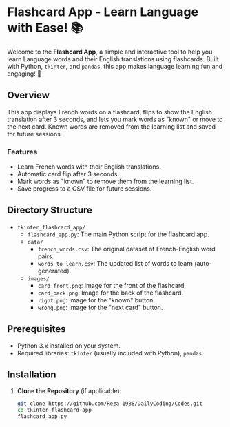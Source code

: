 # Flashcard App - Learn Language with Ease! 📚

Welcome to the **Flashcard App**, a simple and interactive tool to help you learn Language words and their English 
translations using flashcards. Built with Python, `tkinter`, and `pandas`, this app makes language learning fun and engaging! 🌟

## Overview

This app displays French words on a flashcard, flips to show the English translation after 3 seconds, and lets you mark
words as "known" or move to the next card. Known words are removed from the learning list and saved for future sessions.

### Features
- Learn French words with their English translations.
- Automatic card flip after 3 seconds.
- Mark words as "known" to remove them from the learning list.
- Save progress to a CSV file for future sessions.

## Directory Structure

- `tkinter_flashcard_app/`
  - `flashcard_app.py`: The main Python script for the flashcard app.
  - `data/`
    - `french_words.csv`: The original dataset of French-English word pairs.
    - `words_to_learn.csv`: The updated list of words to learn (auto-generated).
  - `images/`
    - `card_front.png`: Image for the front of the flashcard.
    - `card_back.png`: Image for the back of the flashcard.
    - `right.png`: Image for the "known" button.
    - `wrong.png`: Image for the "next card" button.

## Prerequisites

- Python 3.x installed on your system.
- Required libraries: `tkinter` (usually included with Python), `pandas`.

## Installation

1. **Clone the Repository** (if applicable):
   ```bash
   git clone https://github.com/Reza-1988/DailyCoding/Codes.git
   cd tkinter-flashcard-app
   flashcard_app.py